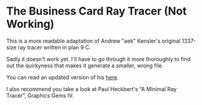# The Business Card Ray Tracer (Not Working)

This is a more readable adaptation of Andrew "aek" Kensler's original
1337-size ray tracer written in plan 9 C.

Sadly it doesn't work yet.  I'll have to go through it more thoroughly
to find out the quirkyness that makes it generate a smaller, wrong
file.

You can read an updated version of his
[here](http://eastfarthing.com/blog/2016-01-12-card/).

I also recommend you take a look at Paul Heckbert's “A Minimal Ray
Tracer”, Graphics Gems IV.
